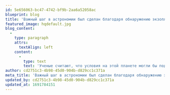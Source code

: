 ```yaml
---
id: 5e656063-bc47-4742-bf9b-2aa6a52058ac
blueprint: blog
title: 'Важный шаг в астрономии был сделан благодаря обнаружению экзопланеты, находящейся в так называемой "зоне жизни".'
featured_image: hqdefault.jpg
blog_content:
  -
    type: paragraph
    attrs:
      textAlign: left
    content:
      -
        type: text
        text: 'Ученые считают, что условия на этой планете могли бы поддерживать жизнь, что делает ее потенциальным объектом для будущих исследований и поиска признаков внеземной жизни.'
author: cd2751c3-4b98-45d0-904b-d829cc1c371a
meta_title: 'Важный шаг в астрономии был сделан благодаря обнаружению экзопланеты, находящейся в так называемой "зоне жизни".'
updated_by: cd2751c3-4b98-45d0-904b-d829cc1c371a
updated_at: 1691784151
---
```

